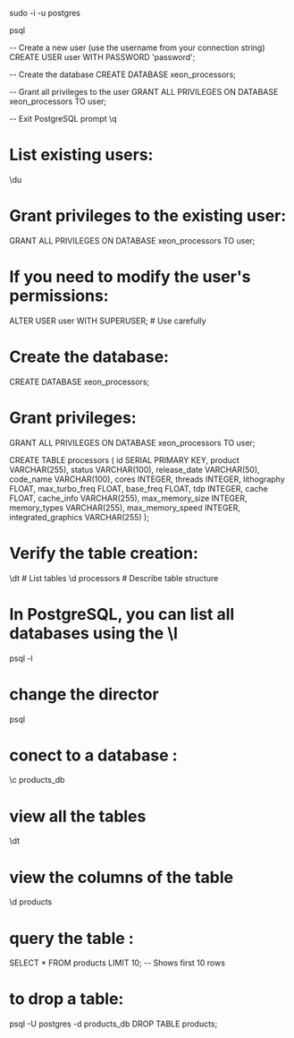 sudo -i -u postgres

psql

-- Create a new user (use the username from your connection string)
CREATE USER user WITH PASSWORD 'password';

-- Create the database
CREATE DATABASE xeon_processors;

-- Grant all privileges to the user
GRANT ALL PRIVILEGES ON DATABASE xeon_processors TO user;

-- Exit PostgreSQL prompt
\q


# List existing users:
\du


# Grant privileges to the existing user:
GRANT ALL PRIVILEGES ON DATABASE xeon_processors TO user;


# If you need to modify the user's permissions:

ALTER USER user WITH SUPERUSER;  # Use carefully


# Create the database: 
CREATE DATABASE xeon_processors;

# Grant privileges:
GRANT ALL PRIVILEGES ON DATABASE xeon_processors TO user;



CREATE TABLE processors (
    id SERIAL PRIMARY KEY,
    product VARCHAR(255),
    status VARCHAR(100),
    release_date VARCHAR(50),
    code_name VARCHAR(100),
    cores INTEGER,
    threads INTEGER,
    lithography FLOAT,
    max_turbo_freq FLOAT,
    base_freq FLOAT,
    tdp INTEGER,
    cache FLOAT,
    cache_info VARCHAR(255),
    max_memory_size INTEGER,
    memory_types VARCHAR(255),
    max_memory_speed INTEGER,
    integrated_graphics VARCHAR(255)
);

# Verify the table creation:
\dt  # List tables
\d processors  # Describe table structure



# In PostgreSQL, you can list all databases using the \l
psql -l


# change the director 
psql


# conect to a database : 
\c products_db

# view all the tables 
\dt


# view the columns of the table 
\d products

# query the table : 
SELECT * FROM products LIMIT 10;  -- Shows first 10 rows


# to drop a table: 
psql -U postgres -d products_db
DROP TABLE products;